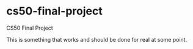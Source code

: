 # cs50-final-project
CS50 Final Project

This is something that works and should be done for real at some point.
